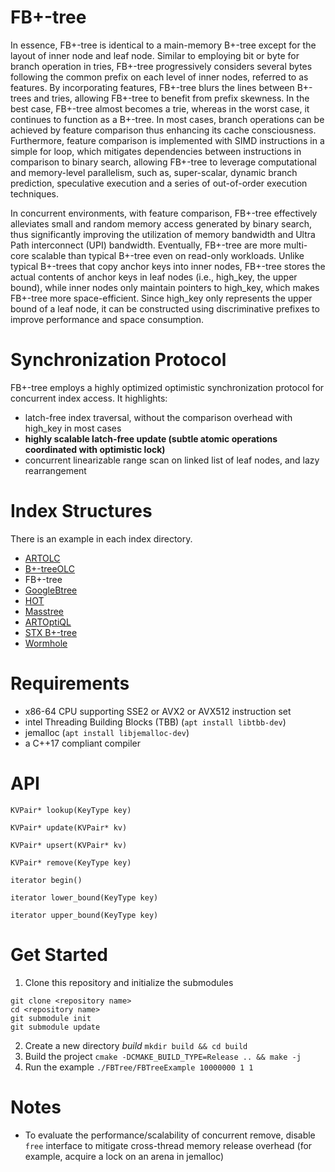 # FB+-tree
In essence, FB+-tree is identical to a main-memory B+-tree except for the layout of inner node and leaf node.
Similar to employing bit or byte for branch operation in tries, FB+-tree progressively considers several bytes 
following the common prefix on each level of inner nodes, referred to as features. By incorporating features, 
FB+-tree blurs the lines between B+-trees and tries, allowing FB+-tree to benefit from prefix skewness. In the
best case, FB+-tree almost becomes a trie, whereas in the worst case, it continues to function as a B+-tree. 
In most cases, branch operations can be achieved by feature comparison thus enhancing its cache consciousness.
Furthermore, feature comparison is implemented with SIMD instructions in a simple for loop, which mitigates 
dependencies between instructions in comparison to binary search, allowing FB+-tree to leverage computational 
and memory-level parallelism, such as, super-scalar, dynamic branch prediction, speculative execution and a 
series of out-of-order execution techniques.

In concurrent environments, with feature comparison, FB+-tree effectively alleviates small and random memory 
access generated by binary search, thus significantly improving the utilization of memory bandwidth and Ultra
Path interconnect (UPI) bandwidth. Eventually, FB+-tree are more multi-core scalable than typical B+-tree even
on read-only workloads. Unlike typical B+-trees that copy anchor keys into inner nodes, FB+-tree stores the actual
contents of anchor keys in leaf nodes (i.e., high_key, the upper bound), while inner nodes only maintain pointers
to high_key, which makes FB+-tree more space-efficient. Since high_key only represents the upper bound of a leaf
node, it can be constructed using discriminative prefixes to improve performance and space consumption.

# Synchronization Protocol
FB+-tree employs a highly optimized optimistic synchronization protocol for concurrent index access.
It highlights:
* latch-free index traversal, without the comparison overhead with high_key in most cases
* **highly scalable latch-free update (subtle atomic operations coordinated with optimistic lock)**
* concurrent linearizable range scan on linked list of leaf nodes, and lazy rearrangement

# Index Structures
There is an example in each index directory. 
* [ARTOLC](https://github.com/wangziqi2016/index-microbench.git)
* [B+-treeOLC](https://github.com/wangziqi2016/index-microbench.git)
* FB+-tree
* [GoogleBtree](https://code.google.com/archive/p/cpp-btree/)
* [HOT](https://github.com/speedskater/hot.git)
* [Masstree](https://github.com/kohler/masstree-beta.git)
* [ARTOptiQL](https://github.com/sfu-dis/optiql)
* [STX B+-tree](https://github.com/tlx/tlx.git) 
* [Wormhole](https://github.com/wuxb45/wormhole.git)

# Requirements
* x86-64 CPU supporting SSE2 or AVX2 or AVX512 instruction set
* intel Threading Building Blocks (TBB) (`apt install libtbb-dev`)
* jemalloc (`apt install libjemalloc-dev`)
* a C++17 compliant compiler

# API
```
KVPair* lookup(KeyType key)

KVPair* update(KVPair* kv)

KVPair* upsert(KVPair* kv)

KVPair* remove(KeyType key)

iterator begin()

iterator lower_bound(KeyType key)

iterator upper_bound(KeyType key)
```

# Get Started
1. Clone this repository and initialize the submodules
```
git clone <repository name>
cd <repository name>
git submodule init
git submodule update
```
2. Create a new directory *build* `mkdir build && cd build`
3. Build the project `cmake -DCMAKE_BUILD_TYPE=Release .. && make -j`
4. Run the example `./FBTree/FBTreeExample 10000000 1 1`

# Notes
* To evaluate the performance/scalability of concurrent remove, disable `free` interface to mitigate cross-thread 
  memory release overhead (for example, acquire a lock on an arena in jemalloc)